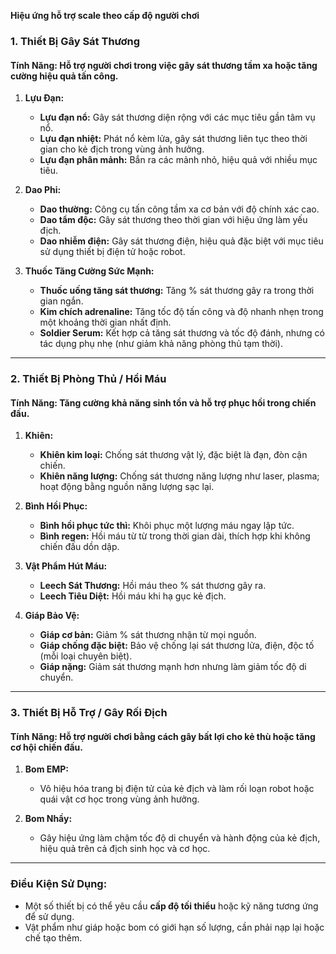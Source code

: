 **Hiệu ứng hỗ trợ scale theo cấp độ người chơi**

### **1. Thiết Bị Gây Sát Thương**

#### **Tính Năng:** Hỗ trợ người chơi trong việc gây sát thương tầm xa hoặc tăng cường hiệu quả tấn công.

1. **Lựu Đạn:**
    
    - **Lựu đạn nổ:** Gây sát thương diện rộng với các mục tiêu gần tâm vụ nổ.
    - **Lựu đạn nhiệt:** Phát nổ kèm lửa, gây sát thương liên tục theo thời gian cho kẻ địch trong vùng ảnh hưởng.
    - **Lựu đạn phân mảnh:** Bắn ra các mảnh nhỏ, hiệu quả với nhiều mục tiêu.
2. **Dao Phi:**
    
    - **Dao thường:** Công cụ tấn công tầm xa cơ bản với độ chính xác cao.
    - **Dao tẩm độc:** Gây sát thương theo thời gian với hiệu ứng làm yếu địch.
    - **Dao nhiễm điện:** Gây sát thương điện, hiệu quả đặc biệt với mục tiêu sử dụng thiết bị điện tử hoặc robot.
3. **Thuốc Tăng Cường Sức Mạnh:**
    
    - **Thuốc uống tăng sát thương:** Tăng % sát thương gây ra trong thời gian ngắn.
    - **Kim chích adrenaline:** Tăng tốc độ tấn công và độ nhanh nhẹn trong một khoảng thời gian nhất định.
    - **Soldier Serum:** Kết hợp cả tăng sát thương và tốc độ đánh, nhưng có tác dụng phụ nhẹ (như giảm khả năng phòng thủ tạm thời).

---

### **2. Thiết Bị Phòng Thủ / Hồi Máu**

#### **Tính Năng:** Tăng cường khả năng sinh tồn và hỗ trợ phục hồi trong chiến đấu.

1. **Khiên:**
    
    - **Khiên kim loại:** Chống sát thương vật lý, đặc biệt là đạn, đòn cận chiến.
    - **Khiên năng lượng:** Chống sát thương năng lượng như laser, plasma; hoạt động bằng nguồn năng lượng sạc lại.
2. **Bình Hồi Phục:**
    
    - **Bình hồi phục tức thì:** Khôi phục một lượng máu ngay lập tức.
    - **Bình regen:** Hồi máu từ từ trong thời gian dài, thích hợp khi không chiến đấu dồn dập.
3. **Vật Phẩm Hút Máu:**
    
    - **Leech Sát Thương:** Hồi máu theo % sát thương gây ra.
    - **Leech Tiêu Diệt:** Hồi máu khi hạ gục kẻ địch.
4. **Giáp Bảo Vệ:**
    
    - **Giáp cơ bản:** Giảm % sát thương nhận từ mọi nguồn.
    - **Giáp chống đặc biệt:** Bảo vệ chống lại sát thương lửa, điện, độc tố (mỗi loại chuyên biệt).
    - **Giáp nặng:** Giảm sát thương mạnh hơn nhưng làm giảm tốc độ di chuyển.

---

### **3. Thiết Bị Hỗ Trợ / Gây Rối Địch**

#### **Tính Năng:** Hỗ trợ người chơi bằng cách gây bất lợi cho kẻ thù hoặc tăng cơ hội chiến đấu.

1. **Bom EMP:**
    
    - Vô hiệu hóa trang bị điện tử của kẻ địch và làm rối loạn robot hoặc quái vật cơ học trong vùng ảnh hưởng.
2. **Bom Nhầy:**
    
    - Gây hiệu ứng làm chậm tốc độ di chuyển và hành động của kẻ địch, hiệu quả trên cả địch sinh học và cơ học.

---

### **Điều Kiện Sử Dụng:**

- Một số thiết bị có thể yêu cầu **cấp độ tối thiểu** hoặc kỹ năng tương ứng để sử dụng.
- Vật phẩm như giáp hoặc bom có giới hạn số lượng, cần phải nạp lại hoặc chế tạo thêm.